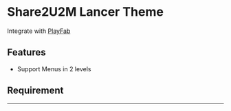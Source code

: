 # Share2U2M Lancer Theme

Integrate with [PlayFab][]

## Features
- Support Menus in 2 levels

## Requirement


---
[PlayFab]: https://playfab.com/
